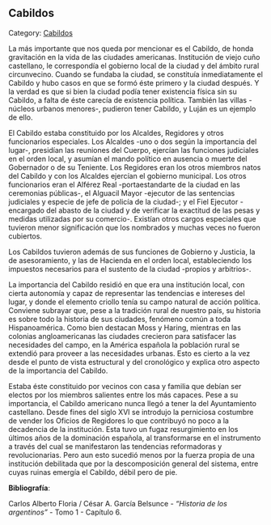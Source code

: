 ## Cabildos

Category: [Cabildos](http://descubrircorrientes.com.ar/2012/index.php/618-historia-desde-el-origen-hasta-1814/corrientes-en-el-siglo-xvii-periodo-1600-1750/cabildos)

La más importante que nos queda por mencionar es el Cabildo, de honda gravitación en la vida de las ciudades americanas. Institución de viejo cuño castellano, le correspondía el gobierno local de la ciudad y del ámbito rural circunvecino. Cuando se fundaba la ciudad, se constituía inmediatamente el Cabildo y hubo casos en que se formó éste primero y la ciudad después. Y la verdad es que si bien la ciudad podía tener existencia física sin su Cabildo, a falta de éste carecía de existencia política. También las villas -núcleos urbanos menores-, pudieron tener Cabildo, y Luján es un ejemplo de ello.

El Cabildo estaba constituido por los Alcaldes, Regidores y otros funcionarios especiales. Los Alcaldes -uno o dos según la importancia del lugar-, presidían las reuniones del Cuerpo, ejercían las funciones judiciales en el orden local, y asumían el mando político en ausencia o muerte del Gobernador o de su Teniente. Los Regidores eran los otros miembros natos del Cabildo y con los Alcaldes ejercían el gobierno municipal. Los otros funcionarios eran el Alférez Real -portaestandarte de la ciudad en las ceremonias públicas-, el Alguacil Mayor -ejecutor de las sentencias judiciales y especie de jefe de policía de la ciudad-; y el Fiel Ejecutor -encargado del abasto de la ciudad y de verificar la exactitud de las pesas y medidas utilizadas por su comercio-. Existían otros cargos especiales que tuvieron menor significación que los nombrados y muchas veces no fueron cubiertos.

Los Cabildos tuvieron además de sus funciones de Gobierno y Justicia, la de asesoramiento, y las de Hacienda en el orden local, estableciendo los impuestos necesarios para el sustento de la ciudad -propios y arbitrios-.

La importancia del Cabildo residió en que era una institución local, con cierta autonomía y capaz de representar las tendencias e intereses del lugar, y donde el elemento criollo tenía su campo natural de acción política. Conviene subrayar que, pese a la tradición rural de nuestro país, su historia es sobre todo la historia de sus ciudades, fenómeno común a toda Hispanoamérica. Como bien destacan Moss y Haring, mientras en las colonias angloamericanas las ciudades crecieron para satisfacer las necesidades del campo, en la América española la población rural se extendió para proveer a las necesidades urbanas. Esto es cierto a la vez desde el punto de vista estructural y del cronológico y explica otro aspecto de la importancia del Cabildo.

Estaba éste constituido por vecinos con casa y familia que debían ser electos por los miembros salientes entre los más capaces. Pese a su importancia, el Cabildo americano nunca llegó a tener la del Ayuntamiento castellano. Desde fines del siglo XVI se introdujo la perniciosa costumbre de vender los Oficios de Regidores lo que contribuyó no poco a la decadencia de la institución. Esta tuvo un fugaz resurgimiento en los últimos años de la dominación española, al transformarse en el instrumento a través del cual se manifestaron las tendencias reformadoras y revolucionarias. Pero aun esto sucedió menos por la fuerza propia de una institución debilitada que por la descomposición general del sistema, entre cuyas ruinas emergía el Cabildo, débil pero de pie.

**Bibliografía**:

Carlos Alberto Floria / César A. García Belsunce - _“Historia de los argentinos”_ - Tomo 1 - Capítulo 6.